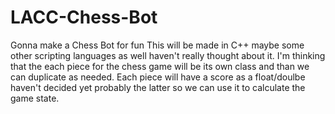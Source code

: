 # LACC-Chess-Bot
Gonna make a Chess Bot for fun
This will be made in C++ maybe some other scripting languages as well haven't really thought about it.
I'm thinking that the each piece for the chess game will be its own class and than we can duplicate as needed. Each piece will 
have a score as a float/doulbe haven't decided yet probably the latter so we can use it to calculate the game state.
